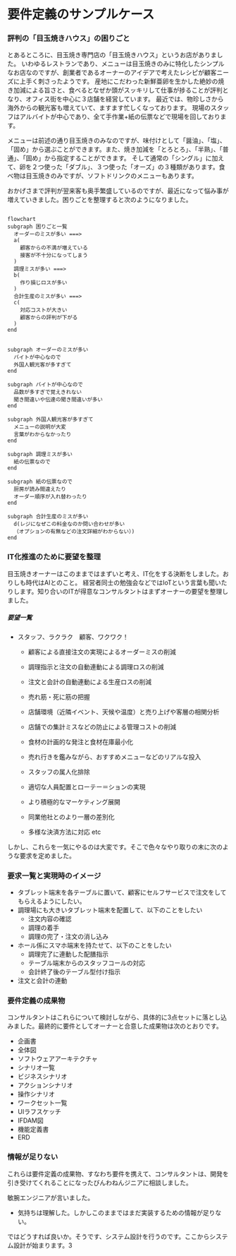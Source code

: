 # 要件定義のサンプルケース

### 評判の「目玉焼きハウス」の困りごと
とあるところに、目玉焼き専門店の「目玉焼きハウス」というお店がありました。
いわゆるレストランであり、メニューは目玉焼きのみに特化したシンプルなお店なのですが、創業者であるオーナーのアイデアで考えたレシピが顧客ニーズに上手く刺さったようです。
産地にこだわった新鮮亜卵を生かした絶妙の焼き加減による旨さと、食べるとなぜか頭がスッキリして仕事が捗ることが評判となり、オフィス街を中心に３店舗を経営しています。
最近では、物珍しさから海外からの観光客も増えていて、ますます忙しくなっております。
現場のスタッフはアルバイトが中心であり、全て手作業+紙の伝票などで現場を回しております。

メニューは前述の通り目玉焼きのみなのですが、味付けとして「醤油」、「塩」、「固め」から選ぶことができます。また、焼き加減を「とろとろ」、「半熟」、「普通」、「固め」から指定することができます。
そして通常の「シングル」に加えて、卵を２つ使った「ダブル」、３つ使った「オーズ」の３種類があります。食べ物は目玉焼きのみですが、ソフトドリンクのメニューもあります。

おかげさまで評判が翌来客も奥手繁盛しているのですが、最近になって悩み事が増えていきました。困りごとを整理すると次のようになりました。

```mermaid

flowchart
subgraph 困りごと一覧
  オーダーのミスが多い ===> 
  a(
    顧客からの不満が増えている
    接客が不十分になってしまう
  ) 
  調理ミスが多い ===>
  b(
    作り損じロスが多い
  )
  合計生産のミスが多い ===>
  c(
    対応コストが大きい
    顧客からの評判が下がる
  )
end


subgraph オーダーのミスが多い
  バイトが中心なので
  外国人観光客が多すぎて
end

subgraph バイトが中心なので
  品数が多すぎで覚えきれない
  聞き間違いや伝達の聞き間違いが多い
end

subgraph 外国人観光客が多すぎて
  メニューの説明が大変
  言葉がわからなかったり
end

subgraph 調理ミスが多い
  紙の伝票なので
end

subgraph 紙の伝票なので
  厨房が読み間違えたり
  オーダー順序が入れ替わったり
end

subgraph 合計生産のミスが多い
  d(レジになぜこの料金なのか問い合わせが多い
  （オプションの有無などの注文詳細がわからない）)
end

```

### IT化推進のために要望を整理
目玉焼きオーナーはこのままではまずいと考え、IT化をする決断をしました。おりしも時代はAIとのこと。
経営者同士の勉強会などではIoTという言葉も聞いたりします。知り合いのITが得意なコンサルタントはまずオーナーの要望を整理しました。

##### 要望一覧
- スタッフ、ラクラク　顧客、ワクワク！
  - 顧客による直接注文の実現によるオーダーミスの削減
  - 調理指示と注文の自動連動による調理ロスの削減
  - 注文と会計の自動連動による生産ロスの削減

  - 売れ筋・死に筋の把握
  - 店舗環境（近隣イベント、天候や温度）と売り上げや客層の相関分析

  - 店舗での集計ミスなどの防止による管理コストの削減
  - 食材の計画的な発注と食材在庫最小化
  - 売れ行きを鑑みながら、おすすめメニューなどのリアルな投入
  - スタッフの属人化排除
  - 適切な人員配置とローテー＝ションの実現
  - より積極的なマーケティング展開
  - 同業他社とのより一層の差別化
  - 多様な決済方法に対応
etc

しかし、これらを一気にやるのは大変です。そこで色々なやり取りの末に次のような要求を定めました。

### 要求一覧と実現時のイメージ
- タブレット端末を各テーブルに置いて、顧客にセルフサービスで注文をしてもらえるようにしたい。
- 調理場にも大きいタブレット端末を配置して、以下のことをしたい
  - 注文内容の確認
  - 調理の着手
  - 調理の完了・注文の消し込み
- ホール係にスマホ端末を持たせて、以下のことをしたい
  - 調理完了に連動した配膳指示
  - テーブル端末からのスタッフコールの対応
  - 会計終了後のテーブル型付け指示
- 注文と会計の連動

### 要件定義の成果物

コンサルタントはこれらについて検討しながら、具体的に3点セットに落とし込みました。最終的に要件としてオーナーと合意した成果物は次のとおりです。

- 企画書
- 全体図
- ソフトウェアアーキテクチャ
- シナリオ一覧
- ビジネスシナリオ
- アクションシナリオ
- 操作シナリオ
- ワークセット一覧
- UIラフスケッチ
- IFDAM図
- 機能定義書
- ERD

### 情報が足りない
これらは要件定義の成果物、すなわち要件を携えて、コンサルタントは、開発を引き受けてくれることになったびんわねんジニアに相談しました。

敏腕エンジニアが言いました。

- 気持ちは理解した。しかしこのままではまだ実装するための情報が足りない。

ではどうすれば良いか。そうです、システム設計を行うのです。ここからシステム設計が始まります。3